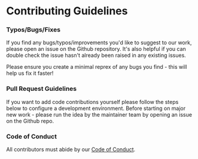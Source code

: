 # Contributing Guidelines


### Typos/Bugs/Fixes
If you find any bugs/typos/improvements you'd like to suggest to our work, please open an issue on the Github repository. It's also helpful if you can double check the issue hasn't already been raised in any existing issues.

Please ensure you create a minimal reprex of any bugs you find - this will help us fix it faster!

### Pull Request Guidelines
If you want to add code contributions yourself please follow the steps below to configure a development environment. Before starting on major new work - please run the idea by the maintainer team by opening an issue on the Github repo.

### Code of Conduct
All contributors must abide by our [Code of Conduct]().
